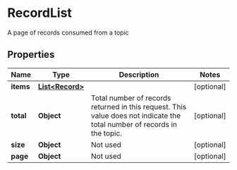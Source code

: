 

# RecordList

A page of records consumed from a topic

## Properties

Name | Type | Description | Notes
------------ | ------------- | ------------- | -------------
**items** | [**List&lt;Record&gt;**](Record.md) |  |  [optional]
**total** | **Object** | Total number of records returned in this request. This value does not indicate the total number of records in the topic. |  [optional]
**size** | **Object** | Not used |  [optional]
**page** | **Object** | Not used |  [optional]



